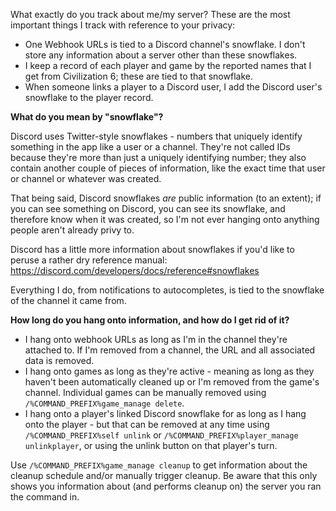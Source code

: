 What exactly do you track about me/my server?
These are the most important things I track with reference to your privacy:

* One Webhook URLs is tied to a Discord channel's snowflake. I don't store any information about a server other than these snowflakes.
* I keep a record of each player and game by the reported names that I get from Civilization 6; these are tied to that snowflake.
* When someone links a player to a Discord user, I add the Discord user's snowflake to the player record.

**What do you mean by "snowflake"?**

Discord uses Twitter-style snowflakes - numbers that uniquely identify something in the app like a user or a channel. They're not called IDs because they're more than just a uniquely identifying number; they also contain another couple of pieces of information, like the exact time that user or channel or whatever was created.

That being said, Discord snowflakes _are_ public information (to an extent); if you can see something on Discord, you can see its snowflake, and therefore know when it was created, so I'm not ever hanging onto anything people aren't already privy to.

Discord has a little more information about snowflakes if you'd like to peruse a rather dry reference manual: https://discord.com/developers/docs/reference#snowflakes

Everything I do, from notifications to autocompletes, is tied to the snowflake of the channel it came from.

**How long do you hang onto information, and how do I get rid of it?**

* I hang onto webhook URLs as long as I'm in the channel they're attached to. If I'm removed from a channel, the URL and all associated data is removed.
* I hang onto games as long as they're active - meaning as long as they haven't been automatically cleaned up or I'm removed from the game's channel. Individual games can be manually removed using `/%COMMAND_PREFIX%game_manage delete`.
* I hang onto a player's linked Discord snowflake for as long as I hang onto the player - but that can be removed at any time using `/%COMMAND_PREFIX%self unlink` or `/%COMMAND_PREFIX%player_manage unlinkplayer`, or using the unlink button on that player's turn.

Use `/%COMMAND_PREFIX%game_manage cleanup` to get information about the cleanup schedule and/or manually trigger cleanup. Be aware that this only shows you information about (and performs cleanup on) the server you ran the command in.